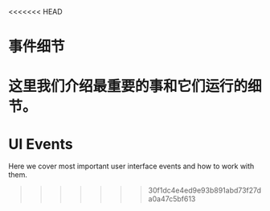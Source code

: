 <<<<<<< HEAD
# 事件细节

这里我们介绍最重要的事和它们运行的细节。
=======
# UI Events

Here we cover most important user interface events and how to work with them.
>>>>>>> 30f1dc4e4ed9e93b891abd73f27da0a47c5bf613
